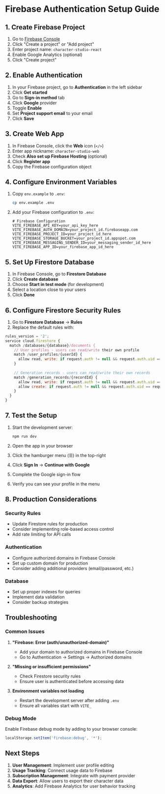 # Firebase Authentication Setup Guide

## 1. Create Firebase Project

1. Go to [Firebase Console](https://console.firebase.google.com/)
2. Click "Create a project" or "Add project"
3. Enter project name: `character-studio-react`
4. Enable Google Analytics (optional)
5. Click "Create project"

## 2. Enable Authentication

1. In your Firebase project, go to **Authentication** in the left sidebar
2. Click **Get started**
3. Go to **Sign-in method** tab
4. Click **Google** provider
5. Toggle **Enable**
6. Set **Project support email** to your email
7. Click **Save**

## 3. Create Web App

1. In Firebase Console, click the **Web** icon (`</>`)
2. Enter app nickname: `character-studio-web`
3. Check **Also set up Firebase Hosting** (optional)
4. Click **Register app**
5. Copy the Firebase configuration object

## 4. Configure Environment Variables

1. Copy `env.example` to `.env`:
   ```bash
   cp env.example .env
   ```

2. Add your Firebase configuration to `.env`:
   ```env
   # Firebase Configuration
   VITE_FIREBASE_API_KEY=your_api_key_here
   VITE_FIREBASE_AUTH_DOMAIN=your_project_id.firebaseapp.com
   VITE_FIREBASE_PROJECT_ID=your_project_id_here
   VITE_FIREBASE_STORAGE_BUCKET=your_project_id.appspot.com
   VITE_FIREBASE_MESSAGING_SENDER_ID=your_messaging_sender_id_here
   VITE_FIREBASE_APP_ID=your_firebase_app_id_here
   ```

## 5. Set Up Firestore Database

1. In Firebase Console, go to **Firestore Database**
2. Click **Create database**
3. Choose **Start in test mode** (for development)
4. Select a location close to your users
5. Click **Done**

## 6. Configure Firestore Security Rules

1. Go to **Firestore Database** → **Rules**
2. Replace the default rules with:

```javascript
rules_version = '2';
service cloud.firestore {
  match /databases/{database}/documents {
    // User profiles - users can read/write their own profile
    match /user_profiles/{userId} {
      allow read, write: if request.auth != null && request.auth.uid == userId;
    }
    
    // Generation records - users can read/write their own records
    match /generation_records/{recordId} {
      allow read, write: if request.auth != null && request.auth.uid == resource.data.userId;
      allow create: if request.auth != null && request.auth.uid == request.resource.data.userId;
    }
  }
}
```

## 7. Test the Setup

1. Start the development server:
   ```bash
   npm run dev
   ```

2. Open the app in your browser
3. Click the hamburger menu (☰) in the top-right
4. Click **Sign In** → **Continue with Google**
5. Complete the Google sign-in flow
6. Verify you can see your profile in the menu

## 8. Production Considerations

### Security Rules
- Update Firestore rules for production
- Consider implementing role-based access control
- Add rate limiting for API calls

### Authentication
- Configure authorized domains in Firebase Console
- Set up custom domain for production
- Consider adding additional providers (email/password, etc.)

### Database
- Set up proper indexes for queries
- Implement data validation
- Consider backup strategies

## Troubleshooting

### Common Issues

1. **"Firebase: Error (auth/unauthorized-domain)"**
   - Add your domain to authorized domains in Firebase Console
   - Go to Authentication → Settings → Authorized domains

2. **"Missing or insufficient permissions"**
   - Check Firestore security rules
   - Ensure user is authenticated before accessing data

3. **Environment variables not loading**
   - Restart the development server after adding `.env`
   - Ensure all variables start with `VITE_`

### Debug Mode
Enable Firebase debug mode by adding to your browser console:
```javascript
localStorage.setItem('firebase:debug', '*');
```

## Next Steps

1. **User Management**: Implement user profile editing
2. **Usage Tracking**: Connect usage data to Firebase
3. **Subscription Management**: Integrate with payment provider
4. **Data Export**: Allow users to export their character data
5. **Analytics**: Add Firebase Analytics for user behavior tracking
